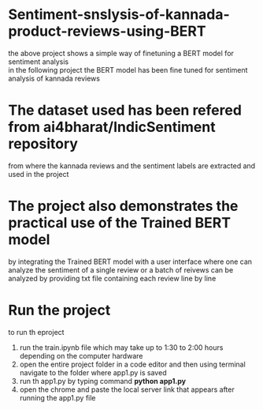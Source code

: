 # Sentiment-snslysis-of-kannada-product-reviews-using-BERT
the above project shows a simple way of finetuning a BERT model for sentiment analysis  
in the following project the BERT model has been fine tuned for sentiment analysis of kannada reviews 

# The dataset used has been refered from ai4bharat/IndicSentiment repository
from where the kannada reviews and the sentiment labels are extracted and used in the project

# The project also demonstrates the practical use of the Trained BERT model
by integrating the Trained BERT model with a user interface where one can analyze the sentiment of a single review or a batch of reivews can be analyzed by providing txt file containing each review line by line

# Run the project
to run th eproject 
  1. run the train.ipynb file which may take up to 1:30 to 2:00 hours depending on the computer hardware
  2. open the entire project folder in a code editor and then using terminal navigate to the folder where app1.py is saved
  3. run th app1.py by typing command **python app1.py**
  4. open the chrome and paste the local server link that appears after running the app1.py file
